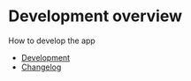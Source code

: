 # Development overview

How to develop the app

- [Development](./development.md)
- [Changelog](./changelog.md)

